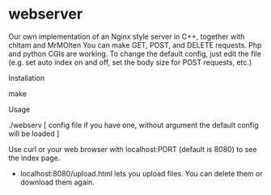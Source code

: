 # webserver
Our own implementation of an Nginx style server in C++, together with chltam and MrMOlten
You can make GET, POST, and DELETE requests.
Php and python CGIs are working.
To change the default config, just edit the file (e.g. set auto index on and off, set the body size for POST requests, etc.)

Installation

make

Usage

./webserv \[ config file if you have one, without argument the default config will be loaded ]

Use curl or your web browser with localhost:PORT (default is 8080) to see the index page.
- localhost:8080/upload.html lets you upload files. You can delete them or download them again.
